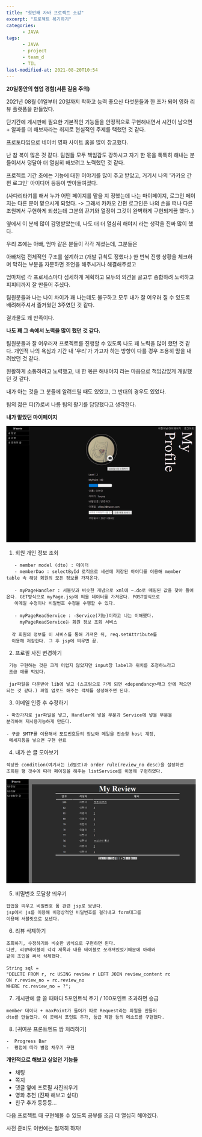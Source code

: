 ```yaml
---
title: "첫번째 자바 프로젝트 소감"
excerpt: "프로젝트 복기하기"
categories:
      - JAVA
tags:
      - JAVA
      - project
      - team_d
      - TIL
last-modified-at: 2021-08-20T10:54
---
```

__20일동안의 협업 경험(서론 길음 주의)__

2021년 08월 01일부터 20일까지 착하고 능력 좋으신 다섯분들과 한 조가 되어
영화 리뷰 플랫폼을 만들었다.   

단기간에 게시판에 필요한 기본적인 기능들을 안정적으로 구현해내면서 시간이 남으면 + 알파를 더 해보자라는 취지로 현실적인 주제를 택했던 것 같다.

프로토타입으로 네이버 영화 사이트 홈을 많이 참고했다.

난 참 복이 많은 것 같다. 팀원들 모두 책임감도 강하시고 자기 한 몫을 톡톡히 해내는 분들이셔서 덩달아 더 열심히 해보려고 노력했던 것 같다.

프로젝트 기간 초에는 기능에 대한 이야기를 많이 주고 받았고, 거기서 나의 '카카오 간편 로그인' 아이디어 등등이 받아들여졌다.

(사다리타기를 해서 누가 어떤 페이지를 맡을 지 정했는데 나는 마이페이지, 로그인 페이지는 다른 분이 맡으시게 되었다. -> 그래서 카카오 간편 로그인은 나의 손을 떠나 다른 조원께서 구현하게 되셨는데 그분의 끈기와 열정이 그것이 완벽하게 구현되게끔 했다. )

옆에서 이 분께 많이 감명받았는데, 나도 더 더 열심히 해야지 라는 생각을 진짜 많이 했다.

우리 조에는 아빠, 엄마 같은 분들이 각각 계셨는데, 그분들은

아빠처럼 전체적인 구조를 설계하고 (개발 규칙도 정했다.) 한 번씩 진행 상황을 체크하며 막히는 부분을 자문하면 조언을 해주시거나 해결해주셨고

엄마처럼 각 프로세스마다 섬세하게 계획하고 모두의 의견을 골고루 종합하려 노력하고 피피티까지 잘 만들어 주셨다.

팀원분들과 나는 나이 차이가 꽤 나는데도 불구하고 모두 내가 잘 어우러 질 수 있도록 배려해주셔서 즐거웠던 3주였던 것 같다.

결과물도 꽤 만족이다.


__나도 꽤 그 속에서 노력을 많이 했던 것 같다.__

팀원분들과 잘 어우러져 프로젝트를 진행할 수 있도록 나도 꽤 노력을 많이 했던 것 같다. 개인적 나의 욕심과 기간 내 '우리'가 가고자 하는 방향이 다를 경우 조용히 맘을 내려놨던 것 같다.

원활하게 소통하려고 노력했고, 내 한 몫은 해내야지 라는 마음으로 책임감있게 개발했던 것 같다.

내가 아는 것을 그 분들께 알려드릴 때도 있었고, 그 반대의 경우도 있었다.

팀의 젊은 피(?)로써 나름 팀의 활기를 담당했다고 생각한다.


__내가 맡았던 마이페이지__

![myPage](/assets/team_d/myPage.PNG)

1. 회원 개인 정보 조회

```
   - member model (dto) : 데이터
   - memberDao : selectById 로직으로 세션에 저장된 아이디를 이용해 member table 속 해당 회원의 모든 정보를 가져온다.

   - myPageHandler : 서블릿과 비슷한 개념으로 xml에 ~.do로 매핑된 값을 찾아 들어온다. GET방식으로 myPage.jsp에 띄울 데이터를 가져온다. POST방식으로
   이메일 수정이나 비밀번호 수정을 수행할 수 있다.

   - myPageReadService : -Service(기능)이라고 나는 이해했다.
     myPageReadService는 회원 정보 조회 서비스

  각 회원의 정보를 이 서비스를 통해 가져온 뒤, req.setAttribute를
  이용해 저장한다. 그 후 jsp에 띄우면 끝.    
```   

2. 프로필 사진 변경하기

```
 기능 구현하는 것은 크게 어렵지 않았지만 input창 label과 위치를 조정하느라고
 조금 애를 먹었다.

 jar파일을 다운받아 lib에 넣고 (스프링으로 가게 되면 <dependancy>태그 안에 적으면 되는 것 같다.) 파일 업로드 해주는 객체를 생성해주면 된다.
```

3. 이메일 인증 후 수정하기

```
- 마찬가지로 jar파일을 넣고, Handler에 넣을 부분과 Service에 넣을 부분을
분리하여 재사용가능하게 만든다.

- 구글 SMTP를 이용해서 포트번호등의 정보와 메일을 전송할 host 계정,
 메세지등을 넣으면 구현 완료

```

4. 내가 쓴 글 모아보기

```
적당한 condition(여기서는 id별로)과 order rule(review_no desc)을 설정하면
조회된 행 갯수에 따라 페이징을 해주는 listService를 이용해 구현하였다.

```

![myReview](/assets/team_d/myReview.PNG)

5. 비밀번호 모달창 띄우기

```
팝업을 띄우고 비밀번호 폼 관련 jsp로 보낸다.
jsp에서 js를 이용해 비정상적인 비밀번호를 걸러내고 form태그를
이용해 서블릿으로 보낸다.
```

6. 리뷰 삭제하기

```
조회하기, 수정하기와 비슷한 방식으로 구현하면 된다.
다만, 리뷰테이블이 각각 제목과 내용 테이블로 쪼개져있었기때문에 아래와
같이 조인을 써서 삭제했다.

String sql =
"DELETE FROM r, rc USING review r LEFT JOIN review_content rc
ON r.review_no = rc.review_no
WHERE rc.review_no = ?";
```

7. 게시판에 글 쓸 때마다 5포인트씩 주기 / 100포인트 초과하면 승급

```
member 데이터 + maxPoint가 들어가 따로 Request라는 파일을 만들어
dto를 만들었다. 이 곳에서 포인트 추가, 등급 제한 등의 메소드를 구현했다.
```
8. [귀여운 프론트엔드 짬 처리하기]

```
-  Progress Bar
-  평점에 따라 별점 채우기 구현
```

__개인적으로 해보고 싶었던 기능들__

- 채팅
- 쪽지
- 댓글 옆에 프로필 사진띄우기
- 영화 추천 (진짜 해보고 싶다)
- 친구 추가
등등등...

다음 프로젝트 때 구현해볼 수 있도록 공부를 조금 더 열심히 해야겠다.

사전 준비도 이번에는 철저히 하자!
